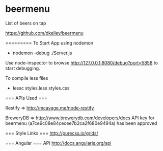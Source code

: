 beermenu
========

List of beers on tap

https://github.com/dkelley/beermenu

=========
To Start App using nodemon

* nodemon -debug ./Server.js 

Use node-inspector to browse http://127.0.0.1:8080/debug?port=5858 to start debugging.


To compile less files
* lessc styles.less styles.css

=== APIs Used ===

Restify => http://mcavage.me/node-restify

BreweryDB => http://www.brewerydb.com/developers/docs
API key for beermenu (a7ce9c08e84cecee7b2ca2f680e9494a) has been approved

=== Style Links ===
http://purecss.io/grids/

=== Angular ===
API http://docs.angularjs.org/api